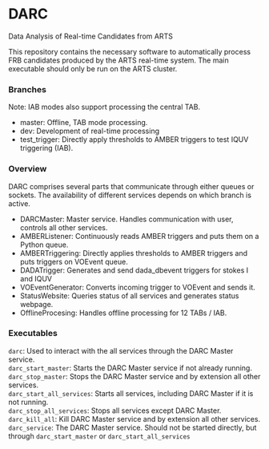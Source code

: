 # DARC
Data Analysis of Real-time Candidates from ARTS

This repository contains the necessary software to automatically process FRB candidates produced by the ARTS real-time system.
The main executable should only be run on the ARTS cluster.

### Branches
Note: IAB modes also support processing the central TAB.
* master: Offline, TAB mode processing.
* dev: Development of real-time processing
* test_trigger: Directly apply thresholds to AMBER triggers to test IQUV triggering (IAB).

### Overview
DARC comprises several parts that communicate through either queues or sockets. The availability of different services depends on which branch is active.

* DARCMaster: Master service. Handles communication with user, controls all other services.
* AMBERListener: Continuously reads AMBER triggers and puts them on a Python queue.
* AMBERTriggering: Directly applies thresholds to AMBER triggers and puts triggers on VOEvent queue.
* DADATrigger: Generates and send dada_dbevent triggers for stokes I and IQUV
* VOEventGenerator: Converts incoming trigger to VOEvent and sends it.
* StatusWebsite: Queries status of all services and generates status webpage.
* OfflineProcesing: Handles offline processing for 12 TABs / IAB.

### Executables
`darc`: Used to interact with the all services through the DARC Master service.\
`darc_start_master`: Starts the DARC Master service if not already running.\
`darc_stop_master`: Stops the DARC Master service and by extension all other services.\
`darc_start_all_services`: Starts all services, including DARC Master if it is not running.\
`darc_stop_all_services`: Stops all services except DARC Master.\
`darc_kill_all`: Kill DARC Master service and by extension all other services.\
`darc_service`: The DARC Master service. Should not be started directly, but through `darc_start_master` or `darc_start_all_services`
